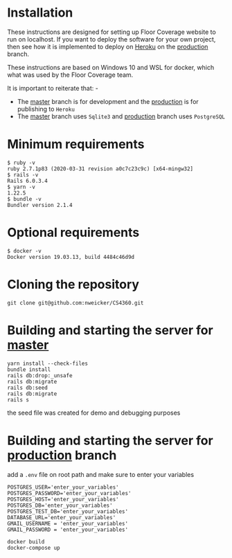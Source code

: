 # Installation
These instructions are designed for setting up Floor Coverage website to run on localhost. 
If you want to deploy the software for your own project, then see how it is implemented to deploy on [Heroku](https://www.heroku.com/home) on 
the [production](https://github.com/nweicker/CS4360/tree/production) branch.

These instructions are based on Windows 10 and WSL for docker, which what was used by the Floor Coverage team. 

It is important to reiterate that: -
* The [master](https://github.com/nweicker/CS4360) branch is for development and the [production](https://github.com/nweicker/CS4360/tree/production) is for publishing to `Heroku`
* The [master](https://github.com/nweicker/CS4360) branch uses `Sqlite3` and [production](https://github.com/nweicker/CS4360/tree/production) branch  uses `PostgreSQL`

# Minimum requirements
```console
$ ruby -v
ruby 2.7.1p83 (2020-03-31 revision a0c7c23c9c) [x64-mingw32]
$ rails -v
Rails 6.0.3.4
$ yarn -v
1.22.5
$ bundle -v
Bundler version 2.1.4 
```
# Optional requirements
```console 
$ docker -v
Docker version 19.03.13, build 4484c46d9d
```
# Cloning the repository
```console 
git clone git@github.com:nweicker/CS4360.git
```
# Building and starting the server for [master](https://github.com/nweicker/CS4360) 
```console 
yarn install --check-files 
bundle install
rails db:drop:_unsafe  
rails db:migrate
rails db:seed 
rails db:migrate 
rails s
```
the seed file was created for demo and debugging purposes
# Building and starting the server for [production](https://github.com/nweicker/CS4360/tree/production) branch
add a `.env` file on root path and make sure to enter your variables
```dotenv 
POSTGRES_USER='enter_your_variables'
POSTGRES_PASSWORD='enter_your_variables'
POSTGRES_HOST='enter_your_variables'
POSTGRES_DB='enter_your_variables'
POSTGRES_TEST_DB='enter_your_variables'
DATABASE_URL='enter_your_variables'
GMAIL_USERNAME = 'enter_your_variables'
GMAIL_PASSWORD = 'enter_your_variables'
```
```console 
docker build
docker-compose up
```